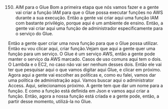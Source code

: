 150. AIM para o Glue
Bom a primeira etapa que nós vamos fazer e a gente vai criar a função IAM
para que o Glue possa executar funções no AWS durante a sua execução.
Então a gente vai criar aqui uma função IAM com bastante privilégio, porque aqui é um ambiente de ensino. Então, a gente vai criar aqui uma função de administrador especificamente para o serviço do Glue.

Então a gente quer criar uma nova função para que o Glue possa utilizar.
Então eu vou clicar aqui, criar função.Vejam que aqui a gente quer uma função para um serviço. O Glue é um serviço AWS, então a gente pode manter o serviço da AWS marcado.
Casos de uso comuns aqui tem o dois. O Lambda e o EC2, no caso não vai ser nenhum desses dois. Então ele vai ter que pesquisar aqui o que vamos digitar aqui Glue, e clicar em próximo. Agora aqui a gente vai escolher as políticas e, como eu falei, vamos dar uma política de administração aqui.
Vamos buscar aqui o administrator Access.
Aqui, selecionamos próximo. A gente tem que dar um nome para a função.
E como a função está definida em Json e vamos aqui criar a função. Então, agora a nossa função está criada e a gente pode, então, a partir desse momento, utilizá-la no Glue.
